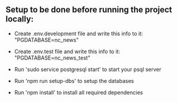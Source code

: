 ## Setup to be done before running the project locally:

* Create .env.development file and write this info to it: "PGDATABASE=nc_news"

* Create .env.test file and write this info to it: "PGDATABASE=nc_news_test"

* Run 'sudo service postgresql start' to start your psql server

* Run 'npm run setup-dbs' to setup the databases

* Run 'npm install' to install all required dependencies